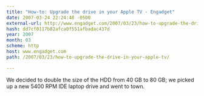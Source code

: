 ```yaml
---
title: "How-to: Upgrade the drive in your Apple TV - Engadget"
date: 2007-03-24 22:24:48 -0500
external-url: http://www.engadget.com/2007/03/23/how-to-upgrade-the-drive-in-your-apple-tv/
hash: dd7cf0117b82afca0f551afbadac437d
year: 2007
month: 03
scheme: http
host: www.engadget.com
path: /2007/03/23/how-to-upgrade-the-drive-in-your-apple-tv/

---
```


We decided to double the size of the HDD from 40 GB to 80 GB; we picked up a new 5400 RPM IDE laptop drive and went to town.
